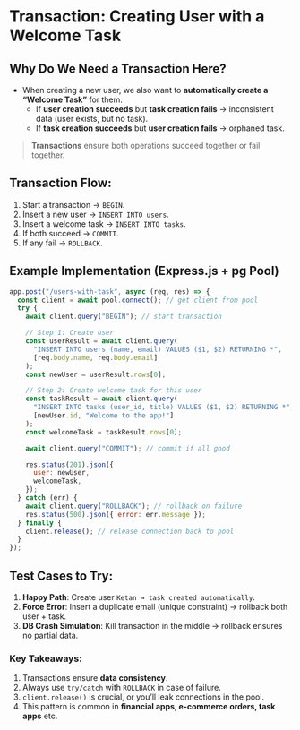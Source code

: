 # Transaction: Creating User with a Welcome Task

## Why Do We Need a Transaction Here?

- When creating a new user, we also want to **automatically create a “Welcome Task”** for them.
  - If **user creation succeeds** but **task creation fails** → inconsistent data (user exists, but no task).
  - If **task creation succeeds** but **user creation fails** → orphaned task.

> **Transactions** ensure both operations succeed together or fail together.

## Transaction Flow:

1. Start a transaction → `BEGIN`.
2. Insert a new user → `INSERT INTO users`.
3. Insert a welcome task → `INSERT INTO tasks`.
4. If both succeed → `COMMIT`.
5. If any fail → `ROLLBACK`.

## Example Implementation (Express.js + pg Pool)

```js
app.post("/users-with-task", async (req, res) => {
  const client = await pool.connect(); // get client from pool
  try {
    await client.query("BEGIN"); // start transaction

    // Step 1: Create user
    const userResult = await client.query(
      "INSERT INTO users (name, email) VALUES ($1, $2) RETURNING *",
      [req.body.name, req.body.email]
    );
    const newUser = userResult.rows[0];

    // Step 2: Create welcome task for this user
    const taskResult = await client.query(
      "INSERT INTO tasks (user_id, title) VALUES ($1, $2) RETURNING *",
      [newUser.id, "Welcome to the app!"]
    );
    const welcomeTask = taskResult.rows[0];

    await client.query("COMMIT"); // commit if all good

    res.status(201).json({
      user: newUser,
      welcomeTask,
    });
  } catch (err) {
    await client.query("ROLLBACK"); // rollback on failure
    res.status(500).json({ error: err.message });
  } finally {
    client.release(); // release connection back to pool
  }
});
```

## Test Cases to Try:

1. **Happy Path**: Create user `Ketan → task created automatically`.
2. **Force Error**: Insert a duplicate email (unique constraint) → rollback both user + task.
3. **DB Crash Simulation**: Kill transaction in the middle → rollback ensures no partial data.

### Key Takeaways:

1. Transactions ensure **data consistency**.
2. Always use `try/catch` with `ROLLBACK` in case of failure.
3. `client.release()` is crucial, or you’ll leak connections in the pool.
4. This pattern is common in **financial apps, e-commerce orders, task apps** etc.
